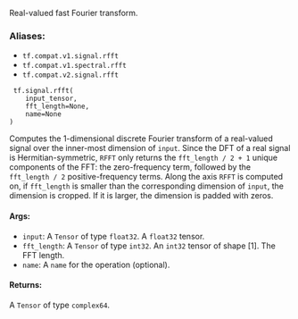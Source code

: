 Real-valued fast Fourier transform.
### Aliases:
- `tf.compat.v1.signal.rfft`
- `tf.compat.v1.spectral.rfft`
- `tf.compat.v2.signal.rfft`

```
 tf.signal.rfft(
    input_tensor,
    fft_length=None,
    name=None
)
```
Computes the 1-dimensional discrete Fourier transform of a real-valued signal over the inner-most dimension of `input`.
Since the DFT of a real signal is Hermitian-symmetric, `RFFT` only returns the `fft_length / 2 + 1` unique components of the FFT: the zero-frequency term, followed by the `fft_length / 2` positive-frequency terms.
Along the axis `RFFT` is computed on, if `fft_length` is smaller than the corresponding dimension of `input`, the dimension is cropped. If it is larger, the dimension is padded with zeros.
#### Args:
- `input`: A `Tensor` of type `float32`. A `float32` tensor.
- `fft_length`: A `Tensor` of type `int32`. An `int32` tensor of shape [1]. The FFT length.
- `name`: A `name` for the operation (optional).
#### Returns:
A `Tensor` of type `complex64`.
